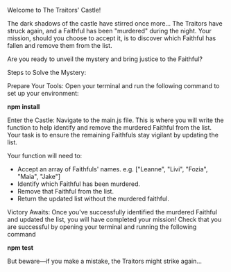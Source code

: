 
Welcome to The Traitors' Castle!

The dark shadows of the castle have stirred once more... The Traitors have struck again, and a Faithful has been "murdered" during the night. Your mission, should you choose to accept it, is to discover which Faithful has fallen and remove them from the list.

Are you ready to unveil the mystery and bring justice to the Faithful?

Steps to Solve the Mystery:

Prepare Your Tools: Open your terminal and run the following command to set up your environment:

**npm install**

Enter the Castle: Navigate to the main.js file. This is where you will write the function to help identify and remove the murdered Faithful from the list. Your task is to ensure the remaining Faithfuls stay vigilant by updating the list.

Your function will need to:
- Accept an array of Faithfuls' names. e.g. ["Leanne", "Livi", "Fozia", "Maia", "Jake"]
- Identify which Faithful has been murdered.
- Remove that Faithful from the list.
- Return the updated list without the murdered faithful.

Victory Awaits: Once you've successfully identified the murdered Faithful and updated the list, you will have completed your mission! Check that you are successful by opening your terminal and running the following command

**npm test**

But beware—if you make a mistake, the Traitors might strike again...
